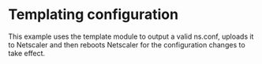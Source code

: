 # Templating configuration

This example uses the template module to output a valid ns.conf,
uploads it to Netscaler and then reboots Netscaler for the configuration
changes to take effect.
